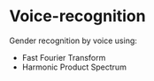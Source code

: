 # Voice-recognition
Gender recognition by voice using:
  * Fast Fourier Transform
  * Harmonic Product Spectrum
